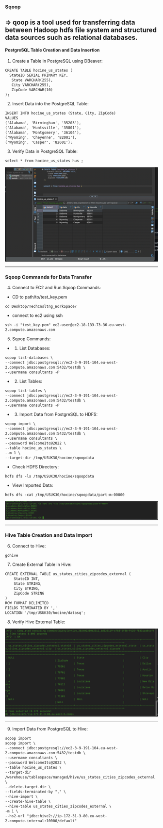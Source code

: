 ### Sqoop 
⇒ qoop is a tool used for transferring data between Hadoop hdfs file system and structured data sources such as relational databases.
------------

#### PostgreSQL Table Creation and Data Insertion
1. Create a Table in PostgreSQL using DBeaver:

```
CREATE TABLE hocine_us_states (
  StateID SERIAL PRIMARY KEY,
   State VARCHAR(255),
   City VARCHAR(255),
   ZipCode VARCHAR(10)
);
```

2. Insert Data into the PostgreSQL Table:
```
INSERT INTO hocine_us_states (State, City, ZipCode)
VALUES
('Alabama', 'Birmingham', '35203'),
('Alabama', 'Huntsville', '35801'),
('Alabama', 'Montgomery', '36104'),
('Wyoming', 'Cheyenne', '82001'),
('Wyoming', 'Casper', '82601');
```
3. Verify Data in PostgreSQL Table:

```
select * from hocine_us_states hus ;
```
![Alt Text](/sqoop/png/db.png)

------------

### Sqoop Commands for Data Transfer
4. Connect to EC2 and Run Sqoop Commands:

- CD to path/to/test_key.pem

```
cd Desktop/TechCnsltng_WorkSpace/
```

- connect to ec2 using ssh

```
ssh -i "test_key.pem" ec2-user@ec2-18-133-73-36.eu-west-2.compute.amazonaws.com
```

5. Sqoop Commands:

- 1.  List  Databases:
```
sqoop list-databases \
--connect jdbc:postgresql://ec2-3-9-191-104.eu-west-2.compute.amazonaws.com:5432/testdb \
--username consultants -P

```
- 2. List Tables:
``` 
sqoop list-tables \
--connect jdbc:postgresql://ec2-3-9-191-104.eu-west-2.compute.amazonaws.com:5432/testdb \
--username consultants -P

```
- 3.  Import Data from PostgreSQL to HDFS:
```
sqoop import \
--connect jdbc:postgresql://ec2-3-9-191-104.eu-west-2.compute.amazonaws.com:5432/testdb \
--username consultants \
--password WelcomeItc@2022 \
--table hocine_us_states \
--m 1 \
--target-dir /tmp/USUK30/hocine/sqoopdata

```
-  Check HDFS Directory:
```
hdfs dfs -ls /tmp/USUK30/hocine/sqoopdata
```
-  View Imported Data:
```
hdfs dfs -cat /tmp/USUK30/hocine/sqoopdata/part-m-00000
```
![Alt Text](/sqoop/png/sqoop_data.png)

------------

### Hive Table Creation and Data Import

6. Connect to Hive:

```
gohive
```
7. Create External Table in Hive:

```
CREATE EXTERNAL TABLE us_states_cities_zipcodes_external (
    StateID INT,
    State STRING,
    City STRING,
    ZipCode STRING
)
ROW FORMAT DELIMITED
FIELDS TERMINATED BY ','
LOCATION '/tmp/USUK30/hocine/datasq';
```
8. Verify Hive External Table:

![Alt Text](/sqoop/png/us_states_cities_zipcodes_external.png)

------------
9. Import Data from PostgreSQL to Hive:


```
sqoop import 
sqoop import \
--connect jdbc:postgresql://ec2-3-9-191-104.eu-west-2.compute.amazonaws.com:5432/testdb \
--username consultants \
--password WelcomeItc@2022 \
--table hocine_us_states \
--target-dir /warehouse/tablespace/managed/hive/us_states_cities_zipcodes_external \
--delete-target-dir \
--fields-terminated-by "," \
--hive-import \
--create-hive-table \
--hive-table us_states_cities_zipcodes_external \
-m 1 \
--hs2-url "jdbc:hive2://ip-172-31-3-80.eu-west-2.compute.internal:10000/default"
```
